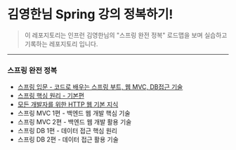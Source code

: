 # 김영한님 Spring 강의 정복하기! 
> 이 레포지토리는 인프런 김영한님의 "스프링 완전 정복" 로드맵을 보며 실습하고 기록하는 레포지토리 입니다.
---
### 스프링 완전 정복
-  [스프링 입문 - 코드로 배우는 스프링 부트, 웹 MVC, DB접근 기술](https://github.com/MinjiSeo16/inflearnSpring/tree/main/intro)
-  [스프링 핵심 원리 - 기본편](https://github.com/MinjiSeo16/inflearnSpring/tree/main/core)
-  [모든 개발자를 위한 HTTP 웹 기본 지식](https://github.com/MinjiSeo16/inflearnSpring/tree/main/http)
-  스프링 MVC 1편 - 백엔드 웹 개발 핵심 기술
-  스프링 MVC 2편 - 백엔드 웹 개발 활용 기술
-  스프링 DB 1편 - 데이터 접근 핵심 원리
-  스프링 DB 2편 - 데이터 접근 활용 기술
